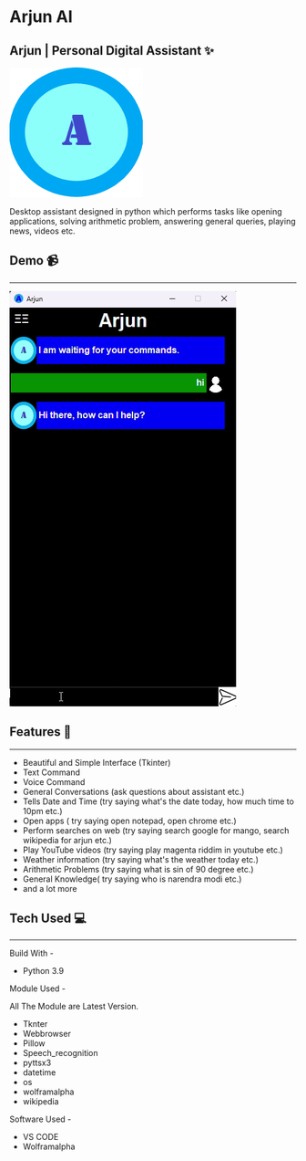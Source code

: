 # Arjun AI
## Arjun | Personal Digital Assistant ✨
![](https://github.com/blaze2004/arjun-ai/blob/main/arjun.png)

Desktop assistant designed in python which performs tasks like opening applications, solving arithmetic problem, answering general queries, playing news, videos etc.

## Demo 📹
---------------------
![](https://github.com/blaze2004/arjun-ai/blob/main/demo.gif)

## Features 📝
-------------------------
* Beautiful and Simple Interface (Tkinter)
* Text Command
* Voice Command
* General Conversations (ask questions about assistant etc.)
* Tells Date and Time (try saying what's the date today, how much time to 10pm etc.) 
* Open apps ( try saying open notepad, open chrome etc.)
* Perform searches on web (try saying search google for mango, search wikipedia for arjun etc.)
* Play YouTube videos (try saying play magenta riddim in youtube etc.)
* Weather information (try saying what's the weather today etc.)
* Arithmetic Problems (try saying what is sin of 90 degree etc.)
* General Knowledge( try saying who is narendra modi etc.)
* and a lot more

## Tech Used 💻
--------------------------
Build With -

* Python 3.9

Module Used -

All The Module are Latest Version.

* Tknter
* Webbrowser
* Pillow
* Speech_recognition
* pyttsx3
* datetime
* os
* wolframalpha
* wikipedia

Software Used -

* VS CODE
* Wolframalpha
